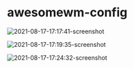 # awesomewm-config

![2021-08-17-17:17:41-screenshot](https://user-images.githubusercontent.com/76592799/129755667-ae1ae0a6-d71d-4119-9619-0657bc44b832.png)

![2021-08-17-17:19:35-screenshot](https://user-images.githubusercontent.com/76592799/129755680-dcc92670-96ce-4fd2-a3e2-db54ab6b145b.png)

![2021-08-17-17:24:32-screenshot](https://user-images.githubusercontent.com/76592799/129755700-5c841d15-e1e4-4ec3-af2e-ccc4949dafdb.png)
